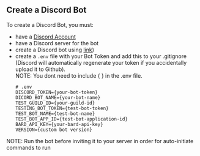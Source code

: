 ## Create a Discord Bot  
To create a Discord Bot, you must:  

- have a [Discord Account](https://discord.com/login)
- have a Discord server for the bot
- create a Discord bot using [link](https://realpython.com/how-to-make-a-discord-bot-python/))
- create a `.env` file with your Bot Token and add this to your .gitignore (Discord will automatically regenerate your token if you accidentally upload it to Github).<br/> NOTE: You dont need to include { } in the .env file.<br/>
  ```
  # .env
  DISCORD_TOKEN={your-bot-token}
  DICORD_BOT_NAME={your-bot-name}
  TEST_GUILD_ID={your-guild-id}
  TESTING_BOT_TOKEN={test-bot-token}
  TEST_BOT_NAME={test-bot-name}
  TEST_BOT_APP_ID={test-bot-application-id}
  BARD_API_KEY={your-bard-api-key}
  VERSION={custom bot version}
  ```

NOTE: Run the bot before inviting it to your server in order for auto-initiate commands to run  
